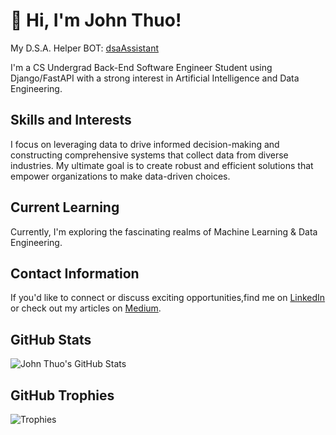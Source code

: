 # 👋 Hi, I'm John Thuo!

My D.S.A. Helper BOT: [dsaAssistant](https://poe.com/dsaAssistant)

I'm a CS Undergrad Back-End Software Engineer Student using Django/FastAPI with a strong interest in Artificial Intelligence and Data Engineering. 

## Skills and Interests
I focus on leveraging data to drive informed decision-making and constructing comprehensive systems that collect data from diverse industries. My ultimate goal is to create robust and efficient solutions that empower organizations to make data-driven choices.

## Current Learning
Currently, I'm exploring the fascinating realms of Machine Learning & Data Engineering. 

## Contact Information
If you'd like to connect or discuss exciting opportunities,find me on [LinkedIn](https://www.linkedin.com/in/john-thuo-427210aa/) or check out my articles on [Medium](https://medium.com/@johnthuo).


## GitHub Stats
![John Thuo's GitHub Stats](https://github-readme-stats.vercel.app/api?username=john-thuo1&show_icons=true&theme=radical)

## GitHub Trophies
![Trophies](https://github-profile-trophy.vercel.app/?username=john-thuo1)

